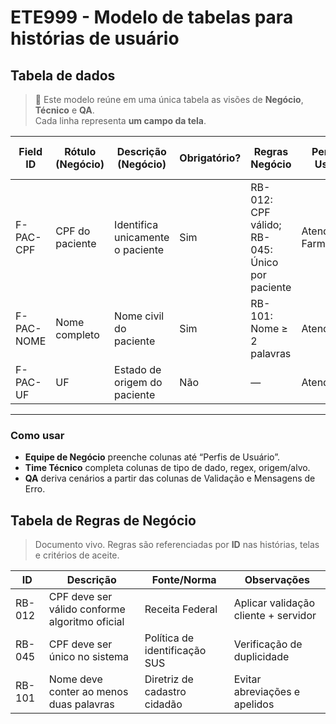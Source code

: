 # ETE999 - Modelo de tabelas para histórias de usuário

## Tabela de dados

> 📌 Este modelo reúne em uma única tabela as visões de **Negócio**, **Técnico** e **QA**.  
> Cada linha representa **um campo da tela**.

| Field ID   | Rótulo (Negócio) | Descrição (Negócio) | Obrigatório? | Regras Negócio | Perfis de Usuário | Tipo de Dado (Técnico) | Tamanho/Regex (Técnico) | Origem/Alvo (Técnico) | Validação (QA) | Mensagens de Erro (QA) | LGPD / Sensibilidade |
|------------|------------------|----------------------|--------------|----------------|-------------------|------------------------|-------------------------|-----------------------|----------------|-------------------------|----------------------|
| F-PAC-CPF  | CPF do paciente  | Identifica unicamente o paciente | Sim | RB-012: CPF válido; RB-045: Único por paciente | Atendente, Farmacêutico | String | `^\d{11}$` | `paciente.cpf` | Front: regex; Back: algoritmo CPF + unicidade | “CPF inválido”; “CPF já cadastrado” | Pessoal sensível |
| F-PAC-NOME | Nome completo    | Nome civil do paciente | Sim | RB-101: Nome ≥ 2 palavras | Atendente | String | `^.{3,}$` | `paciente.nome` | Front: tamanho mínimo; Back: sanitização | “Informe nome e sobrenome” | Pessoal |
| F-PAC-UF   | UF               | Estado de origem do paciente | Não | — | Atendente | Enum (2 letras) | `^[A-Z]{2}$` | `paciente.uf` | Back: enum válido | “UF inválida” | Não sensível |

---

### Como usar
- **Equipe de Negócio** preenche colunas até “Perfis de Usuário”.
- **Time Técnico** completa colunas de tipo de dado, regex, origem/alvo.
- **QA** deriva cenários a partir das colunas de Validação e Mensagens de Erro.

## Tabela de Regras de Negócio

> Documento vivo. Regras são referenciadas por **ID** nas histórias, telas e critérios de aceite.

| ID      | Descrição | Fonte/Norma | Observações |
|---------|-----------|-------------|-------------|
| RB-012  | CPF deve ser válido conforme algoritmo oficial | Receita Federal | Aplicar validação cliente + servidor |
| RB-045  | CPF deve ser único no sistema | Política de identificação SUS | Verificação de duplicidade |
| RB-101  | Nome deve conter ao menos duas palavras | Diretriz de cadastro cidadão | Evitar abreviações e apelidos |